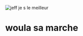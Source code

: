 ![jeff](https://user-images.githubusercontent.com/86148429/125449098-1563b2f5-6a0d-4b6c-bdd4-2b32c3fd555d.jpg)
je s le meilleur 
<h1> woula sa marche </h1>
